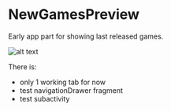 
# NewGamesPreview

Early app part for showing last released games.

![alt text](https://s-media-cache-ak0.pinimg.com/236x/c5/43/27/c54327989668ae9a8ddbcd5138f54ab4.jpg "Magic sword!")

There is:
* only 1 working tab for now
* test navigationDrawer fragment
* test subactivity
